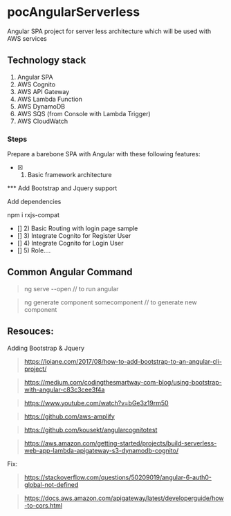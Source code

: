 # pocAngularServerless
Angular SPA project for server less architecture which will be used with AWS services 

## Technology stack
1) Angular SPA 
2) AWS Cognito
3) AWS API Gateway
4) AWS Lambda Function
5) AWS DynamoDB
6) AWS SQS (from Console with Lambda Trigger) 
7) AWS CloudWatch

### Steps
Prepare a barebone SPA with Angular with these following features:
- [x] 1) Basic framework architecture

*** Add Bootstrap and Jquery support

Add dependencies

npm i rxjs-compat


- [] 2) Basic Routing with login page sample
- [] 3) Integrate Cognito for Register User
- [] 4) Integrate Cognito for Login User
- [] 5) Role....

## Common Angular Command

> ng serve --open   // to run angular 

> ng generate component somecomponent  // to generate new component 

## Resouces:
Adding Bootstrap & Jquery

> https://loiane.com/2017/08/how-to-add-bootstrap-to-an-angular-cli-project/

> https://medium.com/codingthesmartway-com-blog/using-bootstrap-with-angular-c83c3cee3f4a

> https://www.youtube.com/watch?v=bGe3z19rm50

> https://github.com/aws-amplify

> https://github.com/kousekt/angularcognitotest

> https://aws.amazon.com/getting-started/projects/build-serverless-web-app-lambda-apigateway-s3-dynamodb-cognito/

Fix:

> https://stackoverflow.com/questions/50209019/angular-6-auth0-global-not-defined

> https://docs.aws.amazon.com/apigateway/latest/developerguide/how-to-cors.html
